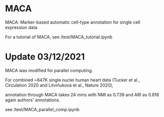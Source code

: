 # MACA
MACA: Marker-based automatic cell-type annotation for single cell expression data

For a tutorial of MACA, see /test/MACA_tutorial.ipynb

# Update 03/12/2021

MACA was modified for parallel computing.

For combined ~647K single nuclei human heart data (Tucker et al., Circulation 2020 and Litviňuková et al., Nature 2020), 

annotation through MACA takes 24 mins with NMI as 0.739 and ARI as 0.818 again authors' annotations. 

see /test/MACA_parallel_comp.ipynb
